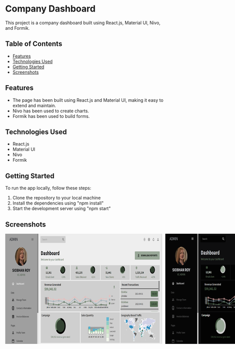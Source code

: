 # Company Dashboard

This project is a company dashboard built using React.js, Material UI, Nivo, and Formik.


## Table of Contents
+ [Features](#Features)
+ [Technologies Used](#Technologies-Used)
+ [Getting Started](#Getting-Started)
+ [Screenshots](#Screenshots)


## Features
+ The page has been built using React.js and Material UI, making it easy to extend and maintain.
+ Nivo has been used to create charts.
+ Formik has been used to build forms.

## Technologies Used
+ React.js
+ Material UI
+ Nivo
+ Formik

## Getting Started
To run the app locally, follow these steps:

1. Clone the repository to your local machine
2. Install the dependencies using "npm install"
3. Start the development server using "npm start"

## Screenshots
<div style="display: flex; flex-direction: row;">
  <img  style="margin-right: 10px;" src="https://github.com/NilArj/company-dashboard/blob/8f545ddc6ef854ca188a5cadd4988bc0003ef58f/src/images/screenshot(1).png" alt="dashboard" width="500" height="350">
   <img  style="margin-right: 10px;" src="https://github.com/NilArj/company-dashboard/blob/8f545ddc6ef854ca188a5cadd4988bc0003ef58f/src/images/screenshot.png" alt="dashboard" width="500" height="350">
   <img  style="margin-right: 10px;" src="https://github.com/NilArj/company-dashboard/blob/8f545ddc6ef854ca188a5cadd4988bc0003ef58f/src/images/ezgif-video-to-gif.gif" alt="dashboard" width="500" height="350">
 
</div>


